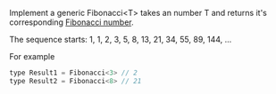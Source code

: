 Implement a generic Fibonacci\<T\> takes an number T and returns it's corresponding [Fibonacci number](https://en.wikipedia.org/wiki/Fibonacci_number).

The sequence starts:
1, 1, 2, 3, 5, 8, 13, 21, 34, 55, 89, 144, ...

For example
```js
type Result1 = Fibonacci<3> // 2
type Result2 = Fibonacci<8> // 21
```
